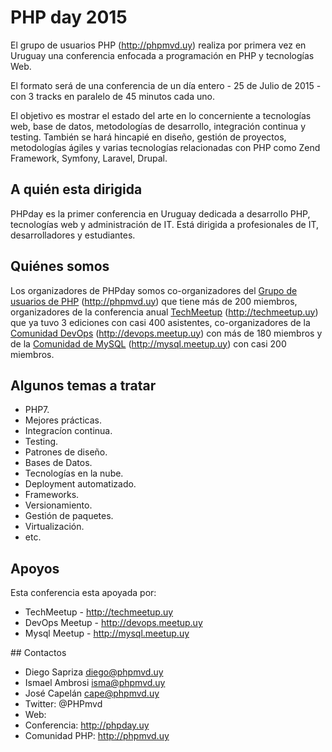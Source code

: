 # PHP day 2015

El grupo de usuarios PHP (http://phpmvd.uy) realiza por primera vez en Uruguay una conferencia enfocada a programación en PHP y tecnologías Web. 

El formato será de una conferencia de un día entero - 25 de Julio de 2015 - con 3 tracks en paralelo de 45 minutos cada uno.

El objetivo es mostrar el estado del arte en lo concerniente a tecnologías web, base de datos, metodologías de desarrollo, integración continua y testing. También se hará hincapié en diseño, gestión de proyectos, metodologías ágiles y varias tecnologías relacionadas con PHP como Zend Framework, Symfony, Laravel, Drupal.

## A quién esta dirigida

PHPday es la primer conferencia en Uruguay dedicada a desarrollo PHP, tecnologías web y administración de IT. Está dirigida a profesionales de IT, desarrolladores y estudiantes.

## Quiénes somos

Los organizadores de PHPday somos co-organizadores del [Grupo de usuarios de PHP](http://phpmvd.uy) (http://phpmvd.uy) que tiene más de 200 miembros, organizadores de la conferencia anual [TechMeetup](http://techmeetup.uy) (http://techmeetup.uy) que ya tuvo 3 ediciones con casi 400 asistentes, co-organizadores de la [Comunidad DevOps](http://devops.meetup.uy) (http://devops.meetup.uy) con más de 180 miembros y de la [Comunidad de MySQL](http://mysql.meetup.uy) (http://mysql.meetup.uy) con casi 200 miembros.

## Algunos temas a tratar

 - PHP7.
 - Mejores prácticas.
 - Integracíon continua.
 - Testing.
 - Patrones de diseño.
 - Bases de Datos.
 - Tecnologías en la nube.
 - Deployment automatizado.
 - Frameworks.
 - Versionamiento.
 - Gestión de paquetes.
 - Virtualización.
 - etc.

## Apoyos

Esta conferencia esta apoyada por:

 - TechMeetup - http://techmeetup.uy
 - DevOps Meetup - http://devops.meetup.uy
 - Mysql Meetup - http://mysql.meetup.uy

## Contactos

 - Diego Sapriza <diego@phpmvd.uy>
 - Ismael Ambrosi <isma@phpmvd.uy>
 - José Capelán <cape@phpmvd.uy>
 - Twitter: @PHPmvd
 - Web: 
  - Conferencia: http://phpday.uy 
  - Comunidad PHP: http://phpmvd.uy
